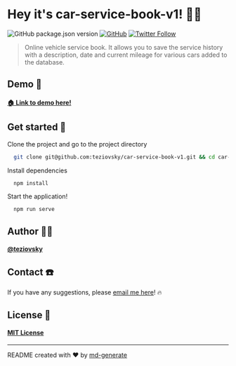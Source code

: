 # Hey it's car-service-book-v1! 🖖🏼

![GitHub package.json version](https://img.shields.io/github/package-json/v/teziovsky/car-service-book-v1) [![GitHub](https://img.shields.io/github/license/teziovsky/car-service-book-v1)](https://choosealicense.com/licenses/mit/) [![Twitter Follow](https://img.shields.io/twitter/follow/teziovsky?style=social)](https://www.twitter.com/teziovsky)

> Online vehicle service book. It allows you to save the service history with a description, date and current mileage for various cars added to the database.

## Demo 👀
#### [🏠 Link to demo here!](https://teziovsky.github.io/car-service-book-v1/)

## Get started 🏁

Clone the project and go to the project directory

```bash
  git clone git@github.com:teziovsky/car-service-book-v1.git && cd car-service-book-v1
```

Install dependencies

```bash
  npm install
```

Start the application!

```bash
  npm run serve
```

## Author 🙎🏼‍

#### [@teziovsky](https://www.github.com/teziovsky)

## Contact ☎️

If you have any suggestions, please [email me here](mailto:teziovsky@gmail.com)! 🔥

## License 🧾

#### [MIT License](https://choosealicense.com/licenses/mit/)

---

README created with ❤️ by [md-generate](https://www.npmjs.com/package/md-generate)
